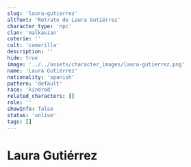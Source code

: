 ```yaml
---
slug: 'laura-gutierrez'
altText: 'Retrato de Laura Gutiérrez'
character_type: 'npc'
clan: 'malkavian'
coterie: ''
cult: 'camarilla'
description: ''
hide: true
image: '../../assets/character_images/laura-gutierrez.png'
name: 'Laura Gutiérrez'
nationality: 'spanish'
pattern: 'default'
race: 'kindred'
related_characters: []
role: ''
showInfo: false
status: 'unlive'
tags: []
---
```


# Laura Gutiérrez
